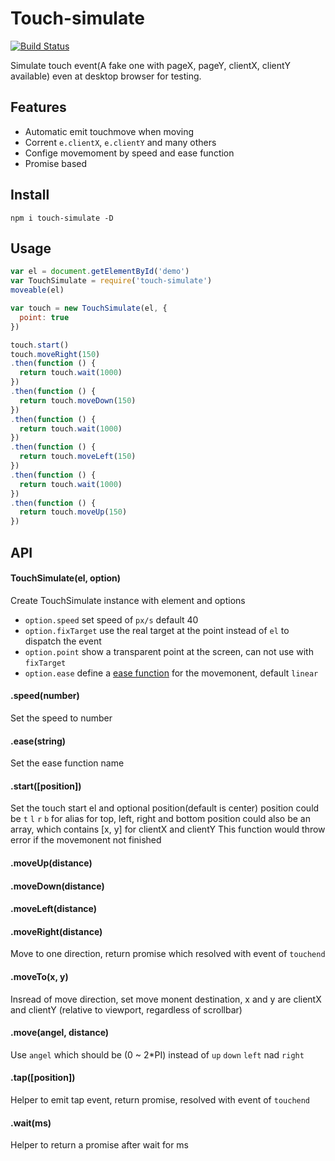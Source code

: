 # Touch-simulate

  [![Build Status](https://secure.travis-ci.org/chemzqm/touch-simulate.svg)](http://travis-ci.org/chemzqm/touch-simulate)

  Simulate touch event(A fake one with pageX, pageY, clientX, clientY available) even at desktop browser for testing.

## Features

* Automatic emit touchmove when moving
* Corrent `e.clientX`, `e.clientY` and many others
* Confige movemoment by speed and ease function
* Promise based

## Install

    npm i touch-simulate -D

## Usage

``` js
var el = document.getElementById('demo')
var TouchSimulate = require('touch-simulate')
moveable(el)

var touch = new TouchSimulate(el, {
  point: true
})

touch.start()
touch.moveRight(150)
.then(function () {
  return touch.wait(1000)
})
.then(function () {
  return touch.moveDown(150)
})
.then(function () {
  return touch.wait(1000)
})
.then(function () {
  return touch.moveLeft(150)
})
.then(function () {
  return touch.wait(1000)
})
.then(function () {
  return touch.moveUp(150)
})
```

## API

#### TouchSimulate(el, option)

Create TouchSimulate instance with element and options
* `option.speed` set speed of `px/s` default 40
* `option.fixTarget` use the real target at the point instead of `el` to dispatch the event
* `option.point` show a transparent point at the screen, can not use with `fixTarget`
* `option.ease` define a [ease function](https://github.com/component/ease) for the movemonent, default `linear`

#### .speed(number)

Set the speed to number

#### .ease(string)

Set the ease function name

#### .start([position])

Set the touch start el and optional position(default is center)
position could be `t` `l` `r` `b` for alias for top, left, right and bottom
position could also be an array, which contains [x, y] for clientX and clientY
This function would throw error if the movemonent not finished

#### .moveUp(distance)
#### .moveDown(distance)
#### .moveLeft(distance)
#### .moveRight(distance)

Move to one direction, return promise which resolved with event of `touchend`

#### .moveTo(x, y)

Insread of move direction, set move monent destination,
x and y are clientX and clientY (relative to viewport, regardless of scrollbar)

#### .move(angel, distance)

Use `angel` which should be (0 ~ 2*PI) instead of `up` `down` `left` nad `right`

#### .tap([position])

Helper to emit tap event, return promise, resolved with event of `touchend`

#### .wait(ms)

Helper to return a promise after wait for ms
